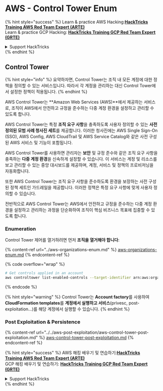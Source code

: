 # AWS - Control Tower Enum

{% hint style="success" %}
Learn & practice AWS Hacking:<img src="../../../../.gitbook/assets/image (1) (1) (1) (1).png" alt="" data-size="line">[**HackTricks Training AWS Red Team Expert (ARTE)**](https://training.hacktricks.xyz/courses/arte)<img src="../../../../.gitbook/assets/image (1) (1) (1) (1).png" alt="" data-size="line">\
Learn & practice GCP Hacking: <img src="../../../../.gitbook/assets/image (2) (1).png" alt="" data-size="line">[**HackTricks Training GCP Red Team Expert (GRTE)**<img src="../../../../.gitbook/assets/image (2) (1).png" alt="" data-size="line">](https://training.hacktricks.xyz/courses/grte)

<details>

<summary>Support HackTricks</summary>

* Check the [**subscription plans**](https://github.com/sponsors/carlospolop)!
* **Join the** 💬 [**Discord group**](https://discord.gg/hRep4RUj7f) or the [**telegram group**](https://t.me/peass) or **follow** us on **Twitter** 🐦 [**@hacktricks\_live**](https://twitter.com/hacktricks_live)**.**
* **Share hacking tricks by submitting PRs to the** [**HackTricks**](https://github.com/carlospolop/hacktricks) and [**HackTricks Cloud**](https://github.com/carlospolop/hacktricks-cloud) github repos.

</details>
{% endhint %}

## Control Tower

{% hint style="info" %}
요약하자면, Control Tower는 조직 내 모든 계정에 대한 정책을 정의할 수 있는 서비스입니다. 따라서 각 계정을 관리하는 대신 Control Tower에서 설정한 정책이 적용됩니다.
{% endhint %}

AWS Control Tower는 **Amazon Web Services (AWS)**에서 제공하는 서비스로, 조직이 AWS에서 안전하고 규정을 준수하는 다중 계정 환경을 설정하고 관리할 수 있도록 합니다.

AWS Control Tower는 특정 **조직 요구 사항**을 충족하도록 사용자 정의할 수 있는 **사전 정의된 모범 사례 청사진 세트**를 제공합니다. 이러한 청사진에는 AWS Single Sign-On (SSO), AWS Config, AWS CloudTrail 및 AWS Service Catalog와 같은 사전 구성된 AWS 서비스 및 기능이 포함됩니다.

AWS Control Tower를 사용하면 관리자는 **보안** 및 규정 준수와 같은 조직 요구 사항을 충족하는 **다중 계정 환경**을 신속하게 설정할 수 있습니다. 이 서비스는 계정 및 리소스를 보고 관리할 수 있는 중앙 대시보드를 제공하며, 계정, 서비스 및 정책의 프로비저닝을 자동화합니다.

또한 AWS Control Tower는 조직 요구 사항을 준수하도록 환경을 보장하는 사전 구성된 정책 세트인 가드레일을 제공합니다. 이러한 정책은 특정 요구 사항에 맞게 사용자 정의할 수 있습니다.

전반적으로 AWS Control Tower는 AWS에서 안전하고 규정을 준수하는 다중 계정 환경을 설정하고 관리하는 과정을 단순화하여 조직이 핵심 비즈니스 목표에 집중할 수 있도록 합니다.

### Enumeration

Control Tower 제어를 열거하려면 먼저 **조직을 열거해야 합니다**:

{% content-ref url="../aws-organizations-enum.md" %}
[aws-organizations-enum.md](../aws-organizations-enum.md)
{% endcontent-ref %}

{% code overflow="wrap" %}
```bash
# Get controls applied in an account
aws controltower list-enabled-controls --target-identifier arn:aws:organizations::<acc_id>:ou/<ou-id>
```
{% endcode %}

{% hint style="warning" %}
Control Tower는 **Account factory**를 사용하여 **CloudFormation templates**를 **계정에서 실행하고 서비스**(privesc, post-exploitation...)를 해당 계정에서 실행할 수 있습니다.
{% endhint %}

### Post Exploitation & Persistence

{% content-ref url="../../aws-post-exploitation/aws-control-tower-post-exploitation.md" %}
[aws-control-tower-post-exploitation.md](../../aws-post-exploitation/aws-control-tower-post-exploitation.md)
{% endcontent-ref %}

{% hint style="success" %}
AWS 해킹 배우기 및 연습하기:<img src="../../../../.gitbook/assets/image (1) (1) (1) (1).png" alt="" data-size="line">[**HackTricks Training AWS Red Team Expert (ARTE)**](https://training.hacktricks.xyz/courses/arte)<img src="../../../../.gitbook/assets/image (1) (1) (1) (1).png" alt="" data-size="line">\
GCP 해킹 배우기 및 연습하기: <img src="../../../../.gitbook/assets/image (2) (1).png" alt="" data-size="line">[**HackTricks Training GCP Red Team Expert (GRTE)**<img src="../../../../.gitbook/assets/image (2) (1).png" alt="" data-size="line">](https://training.hacktricks.xyz/courses/grte)

<details>

<summary>Support HackTricks</summary>

* [**구독 계획**](https://github.com/sponsors/carlospolop) 확인하기!
* **💬 [**Discord 그룹**](https://discord.gg/hRep4RUj7f) 또는 [**텔레그램 그룹**](https://t.me/peass)에 참여하거나 **Twitter** 🐦 [**@hacktricks\_live**](https://twitter.com/hacktricks_live)**를 팔로우하세요.**
* **[**HackTricks**](https://github.com/carlospolop/hacktricks) 및 [**HackTricks Cloud**](https://github.com/carlospolop/hacktricks-cloud) GitHub 리포지토리에 PR을 제출하여 해킹 팁을 공유하세요.**

</details>
{% endhint %}
